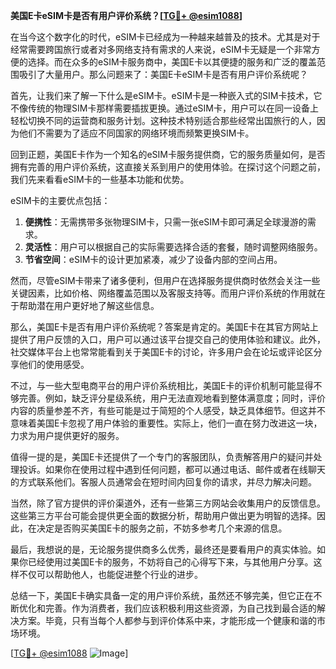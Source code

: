 **美国E卡eSIM卡是否有用户评价系统？[[TG💪+ @esim1088](https://t.me/s/esim1088)]**

在当今这个数字化的时代，eSIM卡已经成为一种越来越普及的技术。尤其是对于经常需要跨国旅行或者对多网络支持有需求的人来说，eSIM卡无疑是一个非常方便的选择。而在众多的eSIM卡服务商中，美国E卡以其便捷的服务和广泛的覆盖范围吸引了大量用户。那么问题来了：美国E卡eSIM卡是否有用户评价系统呢？

首先，让我们来了解一下什么是eSIM卡。eSIM卡是一种嵌入式的SIM卡技术，它不像传统的物理SIM卡那样需要插拔更换。通过eSIM卡，用户可以在同一设备上轻松切换不同的运营商和服务计划。这种技术特别适合那些经常出国旅行的人，因为他们不需要为了适应不同国家的网络环境而频繁更换SIM卡。

回到正题，美国E卡作为一个知名的eSIM卡服务提供商，它的服务质量如何，是否拥有完善的用户评价系统，这直接关系到用户的使用体验。在探讨这个问题之前，我们先来看看eSIM卡的一些基本功能和优势。

eSIM卡的主要优点包括：

1. **便携性**：无需携带多张物理SIM卡，只需一张eSIM卡即可满足全球漫游的需求。
2. **灵活性**：用户可以根据自己的实际需要选择合适的套餐，随时调整网络服务。
3. **节省空间**：eSIM卡的设计更加紧凑，减少了设备内部的空间占用。

然而，尽管eSIM卡带来了诸多便利，但用户在选择服务提供商时依然会关注一些关键因素，比如价格、网络覆盖范围以及客服支持等。而用户评价系统的作用就在于帮助潜在用户更好地了解这些信息。

那么，美国E卡是否有用户评价系统呢？答案是肯定的。美国E卡在其官方网站上提供了用户反馈的入口，用户可以通过该平台提交自己的使用体验和建议。此外，社交媒体平台上也常常能看到关于美国E卡的讨论，许多用户会在论坛或评论区分享他们的使用感受。

不过，与一些大型电商平台的用户评价系统相比，美国E卡的评价机制可能显得不够完善。例如，缺乏评分星级系统，用户无法直观地看到整体满意度；同时，评价内容的质量参差不齐，有些可能是过于简短的个人感受，缺乏具体细节。但这并不意味着美国E卡忽视了用户体验的重要性。实际上，他们一直在努力改进这一块，力求为用户提供更好的服务。

值得一提的是，美国E卡还提供了一个专门的客服团队，负责解答用户的疑问并处理投诉。如果你在使用过程中遇到任何问题，都可以通过电话、邮件或者在线聊天的方式联系他们。客服人员通常会在短时间内回复你的请求，并尽力解决问题。

当然，除了官方提供的评价渠道外，还有一些第三方网站会收集用户的反馈信息。这些第三方平台可能会提供更全面的数据分析，帮助用户做出更为明智的选择。因此，在决定是否购买美国E卡的服务之前，不妨多参考几个来源的信息。

最后，我想说的是，无论服务提供商多么优秀，最终还是要看用户的真实体验。如果你已经使用过美国E卡的服务，不妨将自己的心得写下来，与其他用户分享。这样不仅可以帮助他人，也能促进整个行业的进步。

总结一下，美国E卡确实具备一定的用户评价系统，虽然还不够完美，但它正在不断优化和完善。作为消费者，我们应该积极利用这些资源，为自己找到最合适的解决方案。毕竟，只有当每个人都参与到评价体系中来，才能形成一个健康和谐的市场环境。

[[TG💪+ @esim1088](https://t.me/s/esim1088) ![Image](https://i.postimg.cc/4NQfJmqS/Snipaste-2025-05-13-00-14-12.png)]